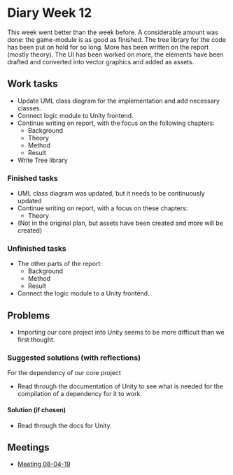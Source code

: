 # Diary Week 12

This week went better than the week before. A considerable amount was done: the game-module is as good as finished. The tree library for the code has been put on hold for so long. More has been written on the report (mostly theory). The UI has been worked on more, the elements have been drafted and converted into vector graphics and added as assets.

## Work tasks

- Update UML class diagram for the implementation and add necessary classes.
- Connect logic module to Unity frontend.
- Continue writing on report, with the focus on the following chapters:
  - Background
  - Theory
  - Method
  - Result
- Write Tree library

### Finished tasks

- UML class diagram was updated, but it needs to be continuously updated
- Continue writing on report, with a focus on these chapters:
  - Theory
- (Not in the original plan, but assets have been created and more will be created)

### Unfinished tasks

- The other parts of the report:
  - Background
  - Method
  - Result
- Connect the logic module to a Unity frontend.

## Problems

- Importing our core project into Unity seems to be more difficult than we first thought.

### Suggested solutions (with reflections)

For the dependency of our core project

- Read through the documentation of Unity to see what is needed for the compilation of a dependency for it to work.

#### Solution (if chosen)

- Read through the docs for Unity.

## Meetings

- [Meeting 08-04-19](../meetings/meeting-08-04-19.md)